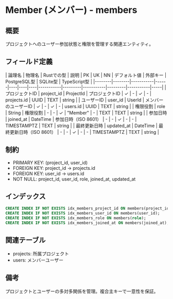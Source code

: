 # Member (メンバー) - members

## 概要
プロジェクトへのユーザー参加状態と権限を管理する関連エンティティ。

## フィールド定義

| 論理名 | 物理名 | Rustでの型 | 説明 | PK | UK | NN | デフォルト値 | 外部キー | PostgreSQL型 | SQLite型 | TypeScript型 |
|--------|--------|-----------|------|----|----|----|-----------|---------|-----------|---------|-----------|-----|
| プロジェクトID | project_id | ProjectId | プロジェクトID | ✓ | - | ✓ | - | projects.id | UUID | TEXT | string |
| ユーザーID | user_id | UserId | メンバーのユーザーID | ✓ | - | ✓ | - | users.id | UUID | TEXT | string |
| 権限役割 | role | String | 権限役割 | - | - | ✓ | "Member" | - | TEXT | TEXT | string |
| 参加日時 | joined_at | DateTime<Utc> | 参加日時（ISO 8601） | - | - | ✓ | - | - | TIMESTAMPTZ | TEXT | string |
| 最終更新日時 | updated_at | DateTime<Utc> | 最終更新日時（ISO 8601） | - | - | ✓ | - | - | TIMESTAMPTZ | TEXT | string |

## 制約
- PRIMARY KEY: (project_id, user_id)
- FOREIGN KEY: project_id → projects.id
- FOREIGN KEY: user_id → users.id
- NOT NULL: project_id, user_id, role, joined_at, updated_at

## インデックス
```sql
CREATE INDEX IF NOT EXISTS idx_members_project_id ON members(project_id);
CREATE INDEX IF NOT EXISTS idx_members_user_id ON members(user_id);
CREATE INDEX IF NOT EXISTS idx_members_role ON members(role);
CREATE INDEX IF NOT EXISTS idx_members_joined_at ON members(joined_at);
```

## 関連テーブル
- projects: 所属プロジェクト
- users: メンバーユーザー

## 備考
プロジェクトとユーザーの多対多関係を管理。複合主キーで一意性を保証。